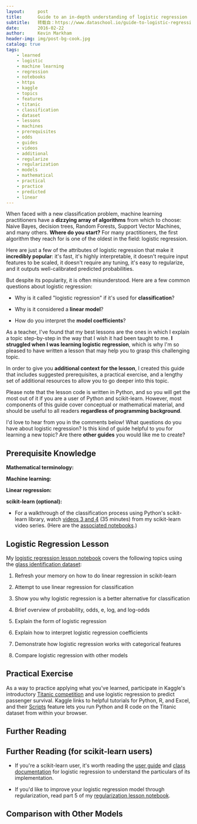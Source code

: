 ```yaml
---
layout:     post
title:      Guide to an in-depth understanding of logistic regression
subtitle:   转载自：https://www.dataschool.io/guide-to-logistic-regression/
date:       2016-02-22
author:     Kevin Markham
header-img: img/post-bg-cook.jpg
catalog: true
tags:
    - learned
    - logistic
    - machine learning
    - regression
    - notebooks
    - https
    - kaggle
    - topics
    - features
    - titanic
    - classification
    - dataset
    - lessons
    - machines
    - prerequisites
    - odds
    - guides
    - videos
    - additional
    - regularize
    - regularization
    - models
    - mathematical
    - practical
    - practice
    - predicted
    - linear
---
```


When faced with a new classification problem, machine learning practitioners have a **dizzying array of algorithms** from which to choose: Naive Bayes, decision trees, Random Forests, Support Vector Machines, and many others. **Where do you start?** For many practitioners, the first algorithm they reach for is one of the oldest in the field: logistic regression.

Here are just a few of the attributes of logistic regression that make it **incredibly popular**: it's fast, it's highly interpretable, it doesn't require input features to be scaled, it doesn't require any tuning, it's easy to regularize, and it outputs well-calibrated predicted probabilities.

But despite its popularity, it is often misunderstood. Here are a few common questions about logistic regression:

- Why is it called "logistic regression" if it's used for **classification**?

- Why is it considered a **linear model**?

- How do you interpret the **model coefficients**?


As a teacher, I've found that my best lessons are the ones in which I explain a topic step-by-step in the way that I wish it had been taught to me. **I struggled when I was learning logistic regression**, which is why I'm so pleased to have written a lesson that may help you to grasp this challenging topic.

In order to give you **additional context for the lesson**, I created this guide that includes suggested prerequisites, a practical exercise, and a lengthy set of additional resources to allow you to go deeper into this topic.

Please note that the lesson code is written in Python, and so you will get the most out of it if you are a user of Python and scikit-learn. However, most components of this guide cover conceptual or mathematical material, and should be useful to all readers **regardless of programming background**.

I'd love to hear from you in the comments below! What questions do you have about logistic regression? Is this kind of guide helpful to you for learning a new topic? Are there **other guides** you would like me to create?

## Prerequisite Knowledge

**Mathematical terminology:**

**Machine learning:**

**Linear regression:**

**scikit-learn (optional):**

- For a walkthrough of the classification process using Python's scikit-learn library, watch [videos 3 and 4](https://www.youtube.com/playlist?list=PL5-da3qGB5ICeMbQuqbbCOQWcS6OYBr5A) (35 minutes) from my scikit-learn video series. (Here are the [associated notebooks](https://github.com/justmarkham/scikit-learn-videos).)


## Logistic Regression Lesson

My [logistic regression lesson notebook](http://nbviewer.jupyter.org/github/justmarkham/DAT8/blob/master/notebooks/12_logistic_regression.ipynb) covers the following topics using the [glass identification dataset](https://archive.ics.uci.edu/ml/datasets/Glass+Identification):

1. Refresh your memory on how to do linear regression in scikit-learn 

1. Attempt to use linear regression for classification 

1. Show you why logistic regression is a better alternative for classification 

1. Brief overview of probability, odds, e, log, and log-odds 

1. Explain the form of logistic regression 

1. Explain how to interpret logistic regression coefficients 

1. Demonstrate how logistic regression works with categorical features 

1. Compare logistic regression with other models


## Practical Exercise

As a way to practice applying what you've learned, participate in Kaggle's introductory [Titanic competition](https://www.kaggle.com/c/titanic) and use logistic regression to predict passenger survival. Kaggle links to helpful tutorials for Python, R, and Excel, and their [Scripts](https://www.kaggle.com/c/titanic/forums/t/13390/introducing-kaggle-scripts) feature lets you run Python and R code on the Titanic dataset from within your browser.

## Further Reading

## Further Reading (for scikit-learn users)

- If you're a scikit-learn user, it's worth reading the [user guide](http://scikit-learn.org/stable/modules/linear_model.html#logistic-regression) and [class documentation](http://scikit-learn.org/stable/modules/generated/sklearn.linear_model.LogisticRegression.html) for logistic regression to understand the particulars of its implementation.

- If you'd like to improve your logistic regression model through regularization, read part 5 of my [regularization lesson notebook](http://nbviewer.jupyter.org/github/justmarkham/DAT8/blob/master/notebooks/20_regularization.ipynb).


## Comparison with Other Models
